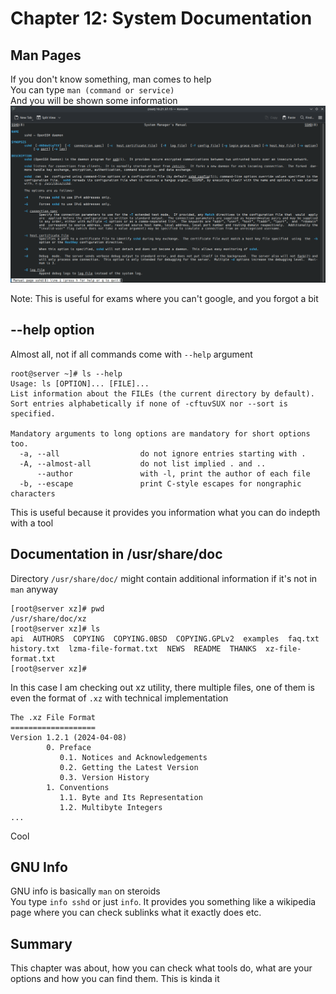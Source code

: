 # Chapter 12: System Documentation

## Man Pages
If you don't know something, man comes to help <br>
You can type ``man (command or service)`` <br>
And you will be shown some information <br>
![](manScreenShot.png) <br>

Note: This is useful for exams where you can't google, and you forgot a bit

## --help option
Almost all, not if all commands come with ``--help`` argument <br>
```
root@server ~]# ls --help
Usage: ls [OPTION]... [FILE]...
List information about the FILEs (the current directory by default).
Sort entries alphabetically if none of -cftuvSUX nor --sort is specified.

Mandatory arguments to long options are mandatory for short options too.
  -a, --all                  do not ignore entries starting with .
  -A, --almost-all           do not list implied . and ..
      --author               with -l, print the author of each file
  -b, --escape               print C-style escapes for nongraphic characters
```
This is useful because it provides you information what you can do indepth with a tool <br>

## Documentation in /usr/share/doc
Directory ``/usr/share/doc/`` might contain additional information if it's not in ``man`` anyway <br>
```
[root@server xz]# pwd
/usr/share/doc/xz
[root@server xz]# ls
api  AUTHORS  COPYING  COPYING.0BSD  COPYING.GPLv2  examples  faq.txt  history.txt  lzma-file-format.txt  NEWS  README  THANKS  xz-file-format.txt
[root@server xz]# 
```
In this case I am checking out xz utility, there multiple files, one of them is even the format of ``.xz`` with technical implementation <br> 
```
The .xz File Format
===================
Version 1.2.1 (2024-04-08)
        0. Preface
           0.1. Notices and Acknowledgements
           0.2. Getting the Latest Version
           0.3. Version History
        1. Conventions
           1.1. Byte and Its Representation
           1.2. Multibyte Integers
...
```

Cool <br>

## GNU Info
GNU info is basically ``man`` on steroids <br>
You type ``info sshd`` or just ``info``. It provides you something like a wikipedia page where you can check sublinks what it exactly does etc. <br>

## Summary
This chapter was about, how you can check what tools do, what are your options and how you can find them. This is kinda it
